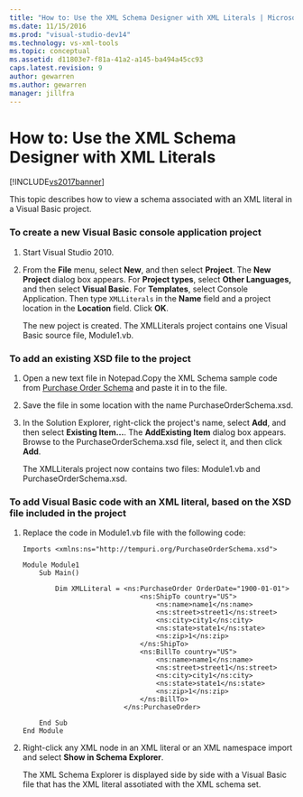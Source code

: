 ```yaml
---
title: "How to: Use the XML Schema Designer with XML Literals | Microsoft Docs"
ms.date: 11/15/2016
ms.prod: "visual-studio-dev14"
ms.technology: vs-xml-tools
ms.topic: conceptual
ms.assetid: d11803e7-f81a-41a2-a145-ba494a45cc93
caps.latest.revision: 9
author: gewarren
ms.author: gewarren
manager: jillfra
---
```

# How to: Use the XML Schema Designer with XML Literals
[!INCLUDE[vs2017banner](../includes/vs2017banner.md)]

This topic describes how to view a schema associated with an XML literal in a Visual Basic project.  
  
### To create a new Visual Basic console application project  
  
1.  Start Visual Studio 2010.  
  
2.  From the **File** menu, select **New**, and then select **Project**. The **New Project** dialog box appears. For **Project types**, select **Other Languages,** and then select **Visual Basic**. For **Templates**, select Console Application. Then type `XMLLiterals` in the **Name** field and a project location in the **Location** field. Click **OK**.  
  
     The new poject is created. The XMLLiterals project contains one Visual Basic source file, Module1.vb.  
  
### To add an existing XSD file to the project  
  
1.  Open a new text file in Notepad.Copy the XML Schema sample code from [Purchase Order Schema](../xml-tools/sample-xsd-file-simple-schema.md) and paste it in to the file.  
  
2.  Save the file in some location with the name PurchaseOrderSchema.xsd.  
  
3.  In the Solution Explorer, right-click the project's name, select **Add**, and then select **Existing Item…**. The **AddExisting Item** dialog box appears. Browse to the PurchaseOrderSchema.xsd file, select it, and then click **Add**.  
  
     The XMLLiterals project now contains two files: Module1.vb and PurchaseOrderSchema.xsd.  
  
### To add Visual Basic code with an XML literal, based on the XSD file included in the project  
  
1.  Replace the code in Module1.vb file with the following code:  
  
    ```  
    Imports <xmlns:ns="http://tempuri.org/PurchaseOrderSchema.xsd">  
  
    Module Module1  
        Sub Main()  
  
            Dim XMLLiteral = <ns:PurchaseOrder OrderDate="1900-01-01">  
                                 <ns:ShipTo country="US">  
                                     <ns:name>name1</ns:name>  
                                     <ns:street>street1</ns:street>  
                                     <ns:city>city1</ns:city>  
                                     <ns:state>state1</ns:state>  
                                     <ns:zip>1</ns:zip>  
                                 </ns:ShipTo>  
                                 <ns:BillTo country="US">  
                                     <ns:name>name1</ns:name>  
                                     <ns:street>street1</ns:street>  
                                     <ns:city>city1</ns:city>  
                                     <ns:state>state1</ns:state>  
                                     <ns:zip>1</ns:zip>  
                                 </ns:BillTo>  
                             </ns:PurchaseOrder>  
  
        End Sub  
    End Module  
    ```  
  
2.  Right-click any XML node in an XML literal or an XML namespace import and select **Show in Schema Explorer**.  
  
     The XML Schema Explorer is displayed side by side with a Visual Basic file that has the XML literal assotiated with the XML schema set.

